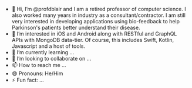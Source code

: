 - 👋 Hi, I’m @profdblair and I am a retired professor of computer science. I also worked many years in industry as a consultant/contractor. I am still very interested in developing applications using bio-feedback to help Parkinson's patients better understand their disease.
- 👀 I’m interested in iOS and Android along with RESTful and GraphQL APIs with MongoDB data-tier. Of course, this includes Swift, Kotlin, Javascript and a host of tools.
- 🌱 I’m currently learning ...
- 💞️ I’m looking to collaborate on ...
- 📫 How to reach me ...
- 😄 Pronouns: He/Him
- ⚡ Fun fact: ...

<!---
profdblair/profdblair is a ✨ special ✨ repository because its `README.md` (this file) appears on your GitHub profile.
You can click the Preview link to take a look at your changes.
--->
